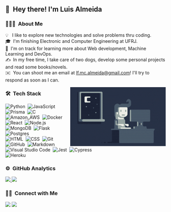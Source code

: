 
 ## 👋 &nbsp;Hey there! I'm Luis Almeida 

### 👨🏻‍💻 &nbsp;About Me

💡 &nbsp; I like to explore new technologies and solve problems thru coding.\
🎓 &nbsp;I'm finishing Electronic and Computer Engineering at UFRJ.\
🌱 &nbsp;I'm on track for learning more about Web development, Machine Learning and DevOps.\
✍️ &nbsp;In my free time, I take care of two dogs, develop some personal projects and read some books/novels.\
✉️ &nbsp;You can shoot me an email at lf.mc.almeida@gmail.com! I'll try to respond as soon as I can.

<img alt="Night Coding" src="https://raw.githubusercontent.com/AVS1508/AVS1508/master/assets/Night-Coding.gif" align="right"/>

### 🛠 &nbsp;Tech Stack

![Python](https://img.shields.io/badge/-Python-05122A?style=flat&logo=python)&nbsp;
![JavaScript](https://img.shields.io/badge/-JavaScript-05122A?style=flat&logo=javascript)&nbsp;
![Prisma](https://img.shields.io/badge/-Prisma-05122A?style=flat&logo=Prisma&logoColor=FFA518)&nbsp;
![C](https://img.shields.io/badge/-C-05122A?style=flat&logo=C&logoColor=A8B9CC)&nbsp;
![Amazon_AWS](https://img.shields.io/badge/-Amazon_AWS-05122A?style=flat&logo=amazonaws&logoColor=orange)&nbsp;
![Docker](https://img.shields.io/badge/-Docker-05122A?style=flat&logo=docker&logoColor=276DC3)\
![React](https://img.shields.io/badge/-React-05122A?style=flat&logo=react)&nbsp;
![Node.js](https://img.shields.io/badge/-Node.js-05122A?style=flat&logo=node.js)&nbsp;
![MongoDB](https://img.shields.io/badge/-MongoDB-05122A?style=flat&logo=mongodb&logoColor=green)&nbsp;
![Flask](https://img.shields.io/badge/-Flask-05122A?style=flat&logo=flask)&nbsp;
![Postgres](https://img.shields.io/badge/-PostegeSQL-05122A?style=flat&logo=postgresql&logoColor=blue)\
![HTML](https://img.shields.io/badge/-HTML-05122A?style=flat&logo=HTML5)&nbsp;
![CSS](https://img.shields.io/badge/-CSS-05122A?style=flat&logo=CSS3&logoColor=1572B6)&nbsp;
![Git](https://img.shields.io/badge/-Git-05122A?style=flat&logo=git)&nbsp;
![GitHub](https://img.shields.io/badge/-GitHub-05122A?style=flat&logo=github)&nbsp;
![Markdown](https://img.shields.io/badge/-Markdown-05122A?style=flat&logo=markdown)\
![Visual Studio Code](https://img.shields.io/badge/-Visual%20Studio%20Code-05122A?style=flat&logo=visual-studio-code&logoColor=007ACC)&nbsp;
![Jest](https://img.shields.io/badge/-Jest-05122A?style=flat&logo=jest&logoColor=CC0000)&nbsp;
![Cypress](https://img.shields.io/badge/-Cypress-05122A?style=flat&logo=cypress&logoColor=white)\
![Heroku](https://img.shields.io/badge/-Heroku-05122A?style=flat&logo=heroku&logoColor=8A4182)&nbsp;
### ⚙️ &nbsp;GitHub Analytics

<p align="baseline">
<a href="https://github.com/Backus88">
  <img height="180em" src="https://github-readme-stats-eight-theta.vercel.app/api?username=Backus88&show_icons=true&theme=algolia&include_all_commits=true&count_private=true"/>
  <img height="180em" src="https://github-readme-stats-eight-theta.vercel.app/api/top-langs/?username=backus88&layout=compact&langs_count=8&theme=algolia"/>
</a>
</p>

### 🤝🏻 &nbsp;Connect with Me

<p align="baseline">
<a href="https://www.linkedin.com/in/luis-mca/"><img src="https://img.shields.io/badge/-Luis%20Almeida-0077B5?style=flat&logo=Linkedin&logoColor=white"/></a>
<a href="mailto:lf.mc.almeida@poli.ufrj.br"><img src="https://img.shields.io/badge/-lf.mc.almeida@poli.ufrj.br-D14836?style=flat&logo=Gmail&logoColor=white"/></a>
</p>
